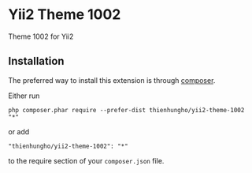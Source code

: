 Yii2 Theme 1002
====================
Theme 1002 for Yii2

Installation
------------

The preferred way to install this extension is through [composer](http://getcomposer.org/download/).

Either run

```
php composer.phar require --prefer-dist thienhungho/yii2-theme-1002 "*"
```

or add

```
"thienhungho/yii2-theme-1002": "*"
```

to the require section of your `composer.json` file.